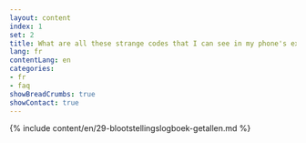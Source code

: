 ```yaml
---
layout: content
index: 1
set: 2
title: What are all these strange codes that I can see in my phone's exposure log?
lang: fr
contentLang: en
categories:
- fr
- faq
showBreadCrumbs: true
showContact: true
---
```

{% include content/en/29-blootstellingslogboek-getallen.md %}
